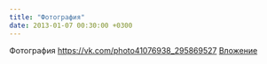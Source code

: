 ```yaml
---
title: "Фотография"
date: 2013-01-07 00:30:00 +0300
---
```


Фотография
<a class="vk-attach" href="https://vk.com/photo41076938_295869527">https://vk.com/photo41076938_295869527</a>
<a class="vk-attach" href="https://vk.com/photo41076938_295869527">Вложение</a>
